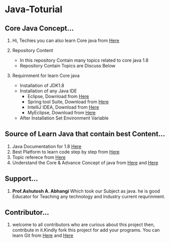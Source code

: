 # Java-Toturial

## Core Java Concept...
1. Hi, Techies you can also learn Core java from [Here](https://docs.oracle.com/javase/8/docs/)

2. Repository Content
      - In this repository Contain many topics related to core java 1.8
     - Repository Contain Topics are Discuss Below 

3.  Requirnment for learn Core java
    
       * Installation of JDK1.8
       * Installation of any Java IDE 
            - Eclipse, Download from [Here](https://www.eclipse.org/downloads/)
            - Spring tool Suite, Download from [Here](https://spring.io/blog/2020/03/20/spring-tools-4-6-0-released) 
            - IntelliJ IDEA, Download from [Here](https://www.jetbrains.com/idea/download/)
            - MyEclipse, Download from [Here](https://www.genuitec.com/products/myeclipse/)
       * After Installation Set Environment Variable      

## Source of Learn Java that contain best Content...
1.  Java Documentation for 1.8 [Here](https://docs.oracle.com/javase/8/docs/)
2.  Best Platform to learn code step by step from [Here](Programiz.com)
3.  Topic referece from [Here](https://www.javatpoint.com/)
4.  Understand the Core & Advance Concept of java from [Here](https://www.youtube.com/channel/UCYW6abk8tLHdZiTa6oJjBcw) and [Here](https://www.youtube.com/user/javaboynavin)

## Support...
1. **Prof.Ashutosh A. Abhangi** Which took our Subject as java. he is good Educator for Teaching any technology and Industry current requrinment.
  
## Contributor...
1.    welcome to all contributors who are curious about this project then, contribute in it.Kindly fork this project for add your programs. You can learn Git from [Here](https://www.youtube.com/watch?v=OdbBmvfThJY&list=PLsyeobzWxl7q2eaUkorLZExfd7qko9sZC&index=1) and [Here](https://guides.github.com/activities/hello-world/)